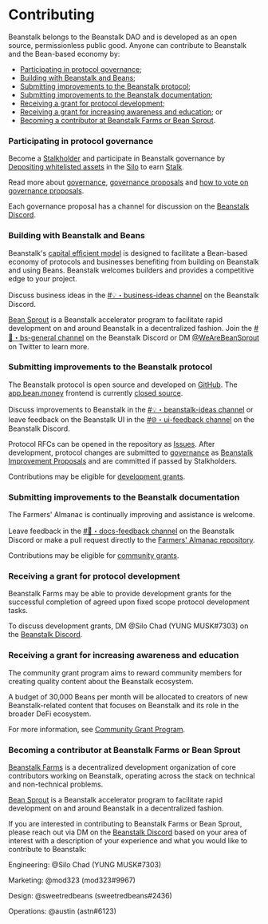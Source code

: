 # Contributing

Beanstalk belongs to the Beanstalk DAO and is developed as an open source, permissionless public good. Anyone can contribute to Beanstalk and the Bean-based economy by:

* [Participating in protocol governance](contributing.md#participating-in-protocol-governance);
* [Building with Beanstalk and Beans](contributing.md#building-with-beanstalk-and-beans);
* [Submitting improvements to the Beanstalk protocol](contributing.md#submitting-improvements-to-the-beanstalk-protocol);
* [Submitting improvements to the Beanstalk documentation](contributing.md#submitting-improvements-to-the-beanstalk-documentation);
* [Receiving a grant for protocol development](contributing.md#receiving-a-grant-for-protocol-development);
* [Receiving a grant for increasing awareness and education](contributing.md#receiving-a-grant-for-increasing-awareness-and-education); or
* [Becoming a contributor at Beanstalk Farms or Bean Sprout](contributing.md#becoming-a-contributor-at-beanstalk-farms-or-bean-sprout).

### Participating in protocol governance

Become a [Stalkholder](../protocol-resources/glossary.md#stalkholders) and participate in Beanstalk governance by [Depositing whitelisted assets](../farm/silo.md#deposit-whitelist) in the [Silo](../farm/silo.md) to earn [Stalk](../farm/silo.md#the-stalk-system).&#x20;

Read more about [governance](../governance/beanstalk/), [governance proposals](../governance/proposals.md) and [how to vote on governance proposals](../guides/governance/vote-on-proposals.md).&#x20;

Each governance proposal has a channel for discussion on the [Beanstalk Discord](https://discord.gg/beanstalk).

### Building with Beanstalk and Beans

Beanstalk's [capital efficient model](../introduction/why-beanstalk.md) is designed to facilitate a Bean-based economy of protocols and businesses benefiting from building on Beanstalk and using Beans. Beanstalk welcomes builders and provides a competitive edge to your project.

Discuss business ideas in the [#💡・business-ideas channel](https://discord.com/channels/880413392916054098/1020031212233949224) on the Beanstalk Discord.

[Bean Sprout](../governance/bean-sprout/) is a Beanstalk accelerator program to facilitate rapid development on and around Beanstalk in a decentralized fashion. Join the [#🌱・bs-general channel](https://discord.com/channels/880413392916054098/1014191870290690079) on the Beanstalk Discord or DM [@WeAreBeanSprout](https://twitter.com/wearebeansprout) on Twitter to learn more.

### Submitting improvements to the Beanstalk protocol

The Beanstalk protocol is open source and developed on [GitHub](https://github.com/BeanstalkFarms/Beanstalk). The [app.bean.money](https://app.bean.money/) frontend is currently [closed source](../disclosures.md#19-closed-source-ui-risk).

Discuss improvements to Beanstalk in the [#💡・beanstalk-ideas channel](https://discord.com/channels/880413392916054098/1021485810366820453) or leave feedback on the Beanstalk UI in the [#🌐・ui-feedback channel](https://discord.com/channels/880413392916054098/893593939708358707) on the Beanstalk Discord.&#x20;

Protocol RFCs can be opened in the repository as [Issues](https://github.com/BeanstalkFarms/Beanstalk/issues). After development, protocol changes are submitted to [governance](../governance/beanstalk/) as [Beanstalk Improvement Proposals](../governance/proposals.md#bip) and are committed if passed by Stalkholders.&#x20;

Contributions may be eligible for [development grants](contributing.md#receiving-a-grant-for-protocol-development).

### Submitting improvements to the Beanstalk documentation

The Farmers' Almanac is continually improving and assistance is welcome.&#x20;

Leave feedback in the [#📜・docs-feedback channel](https://discord.com/channels/880413392916054098/997651509804273766) on the Beanstalk Discord or make a pull request directly to the [Farmers' Almanac repository](https://github.com/BeanstalkFarms/Farmers-Almanac).

Contributions may be eligible for [community grants](contributing.md#receiving-a-grant-for-increasing-awareness-and-education).

### Receiving a grant for protocol development

Beanstalk Farms may be able to provide development grants for the successful completion of agreed upon fixed scope protocol development tasks.&#x20;

To discuss development grants, DM @Silo Chad (YUNG MUSK#7303) on the [Beanstalk Discord](https://discord.gg/beanstalk).

### Receiving a grant for increasing awareness and education

The community grant program aims to reward community members for creating quality content about the Beanstalk ecosystem.

A budget of 30,000 Beans per month will be allocated to creators of new Beanstalk-related content that focuses on Beanstalk and its role in the broader DeFi ecosystem.

For more information, see [Community Grant Program](community-grant-program.md).

### Becoming a contributor at Beanstalk Farms or Bean Sprout

[Beanstalk Farms](../governance/beanstalk-farms/) is a decentralized development organization of core contributors working on Beanstalk, operating across the stack on technical and non-technical problems.&#x20;

[Bean Sprout](../governance/bean-sprout/) is a Beanstalk accelerator program to facilitate rapid development on and around Beanstalk in a decentralized fashion.

If you are interested in contributing to Beanstalk Farms or Bean Sprout, please reach out via DM on the [Beanstalk Discord](https://discord.gg/beanstalk) based on your area of interest with a description of your experience and what you would like to contribute to Beanstalk:

Engineering: @Silo Chad (YUNG MUSK#7303)

Marketing: @mod323 (mod323#9967)&#x20;

Design: @sweetredbeans (sweetredbeans#2436)

Operations: @austin (astn#6123)
